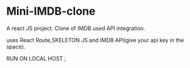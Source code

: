 # Mini-IMDB-clone
A react JS project. Clone of IMDB used API integration.

uses React Route,SKELETON JS and IMDB API(give your api key in the space).

RUN ON LOCAL HOST ;

